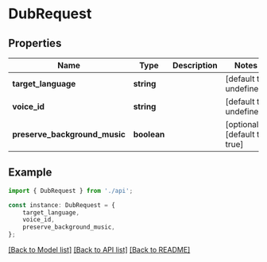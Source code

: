 # DubRequest


## Properties

Name | Type | Description | Notes
------------ | ------------- | ------------- | -------------
**target_language** | **string** |  | [default to undefined]
**voice_id** | **string** |  | [default to undefined]
**preserve_background_music** | **boolean** |  | [optional] [default to true]

## Example

```typescript
import { DubRequest } from './api';

const instance: DubRequest = {
    target_language,
    voice_id,
    preserve_background_music,
};
```

[[Back to Model list]](../README.md#documentation-for-models) [[Back to API list]](../README.md#documentation-for-api-endpoints) [[Back to README]](../README.md)
